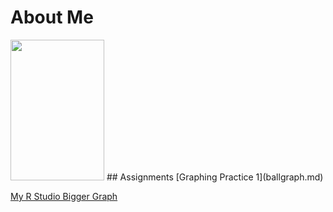 
# About Me

<img src="DSC_3481.JPG" width="150" height="225" />
## Assignments
[Graphing Practice 1](ballgraph.md)

[My R Studio Bigger Graph](RStudioGraph.md)


